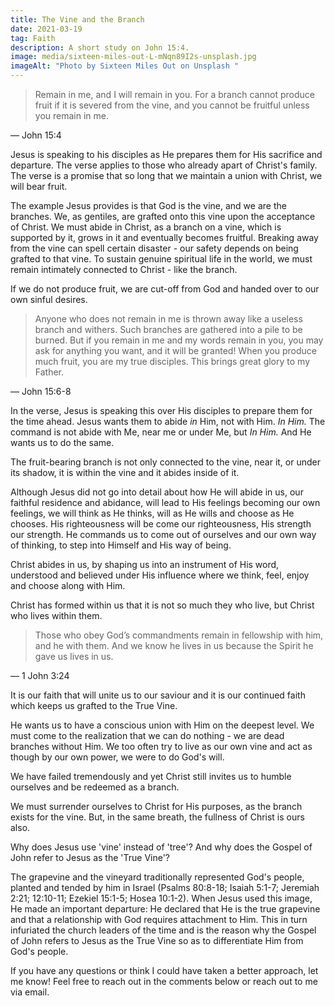 ```yaml
---
title: The Vine and the Branch
date: 2021-03-19
tag: Faith
description: A short study on John 15:4.
image: media/sixteen-miles-out-L-mNqn89I2s-unsplash.jpg
imageAlt: "Photo by Sixteen Miles Out on Unsplash "
---
```


> Remain in me, and I will remain in you. For a branch cannot produce fruit if it is severed from the vine, and you cannot be fruitful unless you remain in me.

— John 15:4

Jesus is speaking to his disciples as He prepares them for His sacrifice and departure. The verse applies to those who already apart of Christ's family. The verse is a promise that so long that we maintain a union with Christ, we will bear fruit.

The example Jesus provides is that God is the vine, and we are the branches. We, as gentiles, are grafted onto this vine upon the acceptance of Christ. We must abide in Christ, as a branch on a vine, which is supported by it, grows in it and eventually becomes fruitful. Breaking away from the vine can spell certain disaster - our safety depends on being grafted to that vine. To sustain genuine spiritual life in the world, we must remain intimately connected to Christ - like the branch.

If we do not produce fruit, we are cut-off from God and handed over to our own sinful desires.

> Anyone who does not remain in me is thrown away like a useless branch and withers. Such branches are gathered into a pile to be burned. But if you remain in me and my words remain in you, you may ask for anything you want, and it will be granted! When you produce much fruit, you are my true disciples. This brings great glory to my Father.

— John 15:6-8

In the verse, Jesus is speaking this over His disciples to prepare them for the time ahead. Jesus wants them to abide _in_ Him, not with Him. _In Him._ The command is not abide with Me, near me or under Me, but _In Him._ And He wants us to do the same.

The fruit-bearing branch is not only connected to the vine, near it, or under its shadow, it is within the vine and it abides inside of it.

Although Jesus did not go into detail about how He will abide in us, our faithful residence and abidance, will lead to His feelings becoming our own feelings, we will think as He thinks, will as He wills and choose as He chooses. His righteousness will be come our righteousness, His strength our strength. He commands us to come out of ourselves and our own way of thinking, to step into Himself and His way of being.

Christ abides in us, by shaping us into an instrument of His word, understood and believed under His influence where we think, feel, enjoy and choose along with Him.

Christ has formed within us that it is not so much they who live, but Christ who lives within them.

> Those who obey God’s commandments remain in fellowship with him, and he with them. And we know he lives in us because the Spirit he gave us lives in us.

— 1 John 3:24

It is our faith that will unite us to our saviour and it is our continued faith which keeps us grafted to the True Vine.

He wants us to have a conscious union with Him on the deepest level. We must come to the realization that we can do nothing - we are dead branches without Him. We too often try to live as our own vine and act as though by our own power, we were to do God's will.

We have failed tremendously and yet Christ still invites us to humble ourselves and be redeemed as a branch.

We must surrender ourselves to Christ for His purposes, as the branch exists for the vine. But, in the same breath, the fullness of Christ is ours also.

Why does Jesus use 'vine' instead of 'tree'? And why does the Gospel of John refer to Jesus as the 'True Vine'?

The grapevine and the vineyard traditionally represented God's people, planted and tended by him in Israel (Psalms 80:8-18; Isaiah 5:1-7; Jeremiah 2:21; 12:10-11; Ezekiel 15:1-5; Hosea 10:1-2). When Jesus used this image, He made an important departure: He declared that He is the true grapevine and that a relationship with God requires attachment to Him. This in turn infuriated the church leaders of the time and is the reason why the Gospel of John refers to Jesus as the True Vine so as to differentiate Him from God's people.

If you have any questions or think I could have taken a better approach, let me know! Feel free to reach out in the comments below or reach out to me via email.

